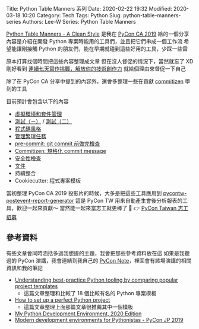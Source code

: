 Title: Python Table Manners 系列
Date: 2020-02-22 19:32
Modified: 2020-03-18 10:20
Category: Tech
Tags: Python
Slug: python-table-manners-series
Authors: Lee-W
Series: Python Table Manners

<!--more-->

[Python Table Manners - A Clean Style](https://speakerdeck.com/leew/python-table-manners-a-clean-style-at-pycon-ca-2019) 是我在 [PyCon CA 2019]({filename}/posts/article/2019/08-pycon-ca-2019.md) 給的一個分享
內容是介紹在開發 Python 專案時能用的工具們，並且把它們串成一個工作流
希望能讓剛接觸 Python 的朋友們，能在早期就碰到這些好用的工具，少踩一些雷

原本打算找個時間把這些內容整理成文章
但在沒人督促的情況下，當然就忘了 XD
剛好看到 [連續七天寫作挑戰，解放你的技術創作力](https://www.accupass.com/event/2001190943344186137000)
就給個理由來督促一下自己

除了在 PyCon CA 分享中提到的內容外，還會多整理一些在貢獻 [commitizen](https://github.com/commitizen-tools/commitizen) 學到的工具

目前預計會包含以下的內容

* [虛擬環境和套件管理]({filename}/posts/article/2020/05-python-table-manners-dependency-management.md)
* [測試（ㄧ）]({filename}/posts/article/2020/06-python-table-manners-test-1.md) / [測試（二）]({filename}/posts/article/2020/07-python-table-manners-test-2.md)
* [程式碼風格]({filename}/posts/article/2020/08-python-table-manners-coding-style.md)
* [管理繁瑣任務]({filename}/posts/article/2020/09-python-table-manners-manage-trival-task.md)
* [pre-commit: git commit 前做完檢查]({filename}/posts/article/2020/10-python-table-manners-pre-commit.md)
* [Commitizen: 規格化 commit message]({filename}/posts/article/2020/11-python-table-manners-commitizen.md)
* [安全性檢查]({filename}/posts/article/2020/12-python-table-manners-security.md)
* [文件]({filename}/posts/article/2020/13-python-table-manners-documentation.md)
* 持續整合
* Cookiecutter: 程式專案模板

當初整理 PyCon CA 2019 投影片的時候，大多是把這些工具應用到 [pycontw-postevent-report-generator](https://github.com/pycontw/pycontw-postevent-report-generator)
這是 PyCon TW 用來自動產生會後分析報表的工具，歡迎一起來貢獻～
當然能一起來當志工就更棒了 🎉
👉 [PyCon Taiwan 志工招募](https://docs.google.com/forms/d/e/1FAIpQLSe6whkZAEZD10LlPQuSWRYsshySoNR_pux8grGZ0OgmOIkQ3g/viewform)

## 參考資料
有些文章會同時涵括多過我想提的主題，我會把那些參考資料放在這
如果是我聽過的 PyCon 演講，我會連結到我自己的 [PyCon Note](https://lee-w.github.io/pycon-note/)，裡面會有該場演講的相關資訊和我的筆記

* [Understanding best-practice Python tooling by comparing popular project templates](https://medium.com/@jonas.r.kemper/understanding-best-practice-python-tooling-by-comparing-popular-project-templates-6eba49229106)
    * 這篇文章整理和比較了 18 個比較有名的 Python 專案模板
* [How to set up a perfect Python project](https://sourcery.ai/blog/python-best-practices/)
    * 這篇文章整理上面那篇文章很推薦其中一個模板
* [My Python Development Environment, 2020 Edition](https://jacobian.org/2019/nov/11/python-environment-2020/)
* [Modern development environments for Pythonistas - PyCon JP 2019](https://lee-w.github.io/pycon-note/posts/pycon-jp-2019/2019/10/modern-development-environments-for-pythonistas/)
